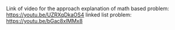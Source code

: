 Link of video for the approach explanation of
math based problem: https://youtu.be/UZRXqDkaOS4
linked list problem: https://youtu.be/bGac8xlMMx8
